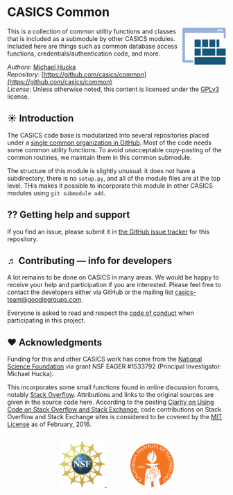 CASICS Common
================

<img width="100px" align="right" src=".graphics/casics-logo-small.svg">

This is a collection of common utility functions and classes that is included as a submodule by other CASICS modules. Included here are things such as common database access functions, credentials/authentication code, and more.

*Authors*:      [Michael Hucka](http://github.com/mhucka)<br>
*Repository*:   [https://github.com/casics/common](https://github.com/casics/common)<br>
*License*:      Unless otherwise noted, this content is licensed under the [GPLv3](https://www.gnu.org/licenses/gpl-3.0.en.html) license.

☀ Introduction
-----------------------------

The CASICS code base is modularized into several repositories placed under a [single common organization in GitHub](https://github.com/casics).  Most of the code needs some common utility functions.  To avoid unacceptable copy-pasting of the common routines, we maintain them in this common submodule.

The structure of this module is slightly unusual: it does not have a subdirectory, there is no `setup.py`, and all of the module files are at the top level.  THis makes it possible to incorporate this module in other CASICS modules using `git submodule add`.

⁇ Getting help and support
--------------------------

If you find an issue, please submit it in [the GitHub issue tracker](https://github.com/casics/common/issues) for this repository.

♬ Contributing &mdash; info for developers
------------------------------------------

A lot remains to be done on CASICS in many areas.  We would be happy to receive your help and participation if you are interested.  Please feel free to contact the developers either via GitHub or the mailing list [casics-team@googlegroups.com](casics-team@googlegroups.com).

Everyone is asked to read and respect the [code of conduct](CONDUCT.md) when participating in this project.

❤️ Acknowledgments
------------------

Funding for this and other CASICS work has come from the [National Science Foundation](https://nsf.gov) via grant NSF EAGER #1533792 (Principal Investigator: Michael Hucka).

This incorporates some small functions found in online discussion forums, notably [Stack Overflow](https://stackoverflow.com).  Attributions and links to the original sources are given in the source code here.  According to the posting [Clarity on Using Code on Stack Overflow and Stack Exchange](https://meta.stackexchange.com/questions/271080/the-mit-license-clarity-on-using-code-on-stack-overflow-and-stack-exchange), code contributions on Stack Overflow and Stack Exchange sites is considered to be covered by the [MIT License](https://opensource.org/licenses/MIT) as of February, 2016.
    
<br>
<div align="center">
  <a href="https://www.nsf.gov">
    <img width="105" height="105" src=".graphics/NSF.svg">
  </a>
  &nbsp;&nbsp;&nbsp;&nbsp;&nbsp;&nbsp;
  &nbsp;&nbsp;&nbsp;&nbsp;&nbsp;&nbsp;
  <a href="https://www.caltech.edu">
    <img width="100" height="100" src=".graphics/caltech-round.svg">
  </a>
</div>
